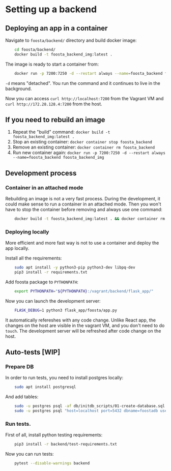 # Setting up a backend

## Deploying an app in a container
Navigate to `foosta/backend/` directory and build docker image:
```bash
    cd foosta/backend/
    docker build -t foosta_backend_img:latest .
```

The image is ready to start a container from:
```bash
    docker run -p 7200:7250 -d --restart always --name=foosta_backend foosta_backend_img
```
`-d` means "detached". You run the command and it continues to live in the background.

Now you can access `curl http://localhost:7200` from the Vagrant VM and
`curl http://172.28.128.4:7200` from the host.



## If you need to rebuild an image
1. Repeat the "build" command: `docker build -t foosta_backend_img:latest .`
2. Stop an existing container: `docker container stop foosta_backend`
3. Remove an existing container: `docker container rm foosta_backend`
4. Run new container again: `docker run -p 7200:7250 -d --restart always --name=foosta_backend foosta_backend_img`



## Development process

### Container in an attached mode
Rebuilding an image is not a very fast process. During the development,
it could make sense to run a container in an attached mode.
Then you won't have to stop the container before removing and always
use one command:
```bash
    docker build -t foosta_backend_img:latest . && docker container rm foosta_backend && docker run -p 7200:7250 --name=foosta_backend foosta_backend_img
```



### Deploying locally
More efficient and more fast way is not to use a container and deploy the app locally.

Install all the requirements:
```bash
    sudo apt install -y python3-pip python3-dev libpq-dev
    pip3 install -r requirements.txt
```

Add foosta package to `PYTHONPATH`:
```bash
    export PYTHONPATH="${PYTHONPATH}:/vagrant/backend/flask_app/"
```

Now you can launch the development server:
```bash
    FLASK_DEBUG=1 python3 flask_app/foosta/app.py
```

It automatically refereshes with any code change. Unlike React app, the changes
on the host are visible in the vagrant VM, and you don't need to do `touch`.
The development server will be refreshed after code change on the host.



## Auto-tests [WIP]
### Prepare DB
In order to run tests, you need to install postgres locally:
```bash
    sudo apt install postgresql
```

And add tables:
```bash
    sudo -u postgres psql -af db/initdb_scripts/01-create-database.sql
    sudo -u postgres psql "host=localhost port=5432 dbname=foostadb user=foostauser password=foostapassword" -af db/initdb_scripts/02-create-tables.sql
```


### Run tests.
First of all, install python testing requirements:
```bash
    pip3 install -r backend/test-requirements.txt
```

Now you can run tests:
```bash
    pytest --disable-warnings backend
```